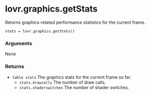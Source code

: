 <!--
category: reference
-->

lovr.graphics.getStats
===

Returns graphics-related performance statistics for the current frame.

    stats = lovr.graphics.getStats()

### Arguments

None

### Returns

- `table stats` The graphics stats for the current frame so far.
  - `stats.drawcalls` The number of draw calls.
  - `stats.shaderswitches` The number of shader switches.
